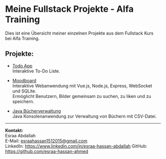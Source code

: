 # Meine Fullstack Projekte - Alfa Training

Dies ist eine Übersicht meiner einzelnen Projekte aus dem Fullstack Kurs bei Alfa Training.

## Projekte:

- [Todo App](https://github.com/esraa-hassan-ahmed/ToDo-List)  
  Interaktive To-Do Liste.
  
- [Moodboard](https://github.com/esraa-hassan-ahmed/MoodBoard)  
  Interaktive Webanwendung mit Vue.js, Node.js, Express, WebSocket und SQLite.  
  Ermöglicht Benutzern, Bilder gemeinsam zu suchen, zu liken und zu speichern.
  
- [Java Bücherverwaltung](https://github.com/esraa-hassan-ahmed/Book-Management-System)  
  Java Konsolenanwendung zur Verwaltung von Büchern mit CSV-Datei.

---

**Kontakt:**  
Esraa Abdallah  
E-Mail: esraahassan1512015@gmail.com  
LinkedIn: https://www.linkedin.com/in/esraa-hassan-abdallah
GitHub: https://github.com/esraa-hassan-ahmed



